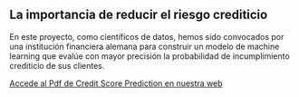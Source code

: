## La importancia de reducir el riesgo crediticio

En este proyecto, como científicos de datos, hemos sido convocados por una institución financiera alemana para construir un modelo de machine learning que evalúe con mayor precisión la probabilidad de incumplimiento crediticio de sus clientes.

[Accede al Pdf de Credit Score Prediction en nuestra web](https://data.ceibe.eu/index.php/credit-score-prediction/)
